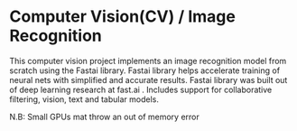 # Computer Vision(CV) / Image Recognition
This computer vision project implements an image recognition model from scratch using the Fastai library. Fastai library helps accelerate training of neural nets with simplified and accurate results. Fastai library was built out of deep learning research at fast.ai . Includes support for collaborative filtering, vision, text and tabular models.

N.B: Small GPUs mat throw an out of memory error 

